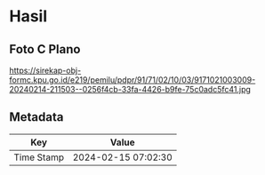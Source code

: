 # Hasil

## Foto C Plano

https://sirekap-obj-formc.kpu.go.id/e219/pemilu/pdpr/91/71/02/10/03/9171021003009-20240214-211503--0256f4cb-33fa-4426-b9fe-75c0adc5fc41.jpg


## Metadata

| Key        | Value               |
| ---------- | ------------------- |
| Time Stamp | 2024-02-15 07:02:30 |




